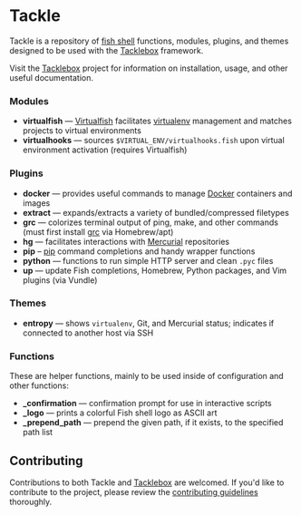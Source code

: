 # Tackle

Tackle is a repository of [fish shell][] functions, modules, plugins, and themes designed to be used with the [Tacklebox][] framework.

Visit the [Tacklebox][] project for information on installation, usage, and other useful documentation.

### Modules

- **virtualfish** — [Virtualfish][] facilitates [virtualenv][] management and matches projects to virtual environments
- **virtualhooks** — sources `$VIRTUAL_ENV/virtualhooks.fish` upon virtual environment activation (requires Virtualfish)

### Plugins

- **docker** — provides useful commands to manage [Docker][] containers and images
- **extract** — expands/extracts a variety of bundled/compressed filetypes
- **grc** — colorizes terminal output of ping, make, and other commands (must first install [grc][] via Homebrew/apt)
- **hg** — facilitates interactions with [Mercurial][] repositories
- **pip** – [pip][] command completions and handy wrapper functions
- **python** — functions to run simple HTTP server and clean `.pyc` files
- **up** — update Fish completions, Homebrew, Python packages, and Vim plugins (via Vundle)

### Themes

- **entropy** — shows `virtualenv`, Git, and Mercurial status; indicates if connected to another host via SSH

### Functions

These are helper functions, mainly to be used inside of configuration and other functions:

- **_confirmation** — confirmation prompt for use in interactive scripts
- **_logo** — prints a colorful Fish shell logo as ASCII art
- **_prepend_path** — prepend the given path, if it exists, to the specified path list


## Contributing

Contributions to both Tackle and [Tacklebox][] are welcomed. If you'd like to contribute to the project, please review the [contributing guidelines][] thoroughly.

[contributing guidelines]: https://github.com/justinmayer/tackle/blob/master/Contributing.md
[docker]: http://www.docker.com/
[fish shell]: http://fishshell.com/
[grc]: http://korpus.juls.savba.sk/~garabik/software/grc.html
[Mercurial]: http://mercurial.selenic.com/
[pip]: http://pip.readthedocs.org/
[Tacklebox]: https://github.com/justinmayer/tacklebox
[virtualenv]: http://virtualenv.readthedocs.org/
[Virtualfish]: https://github.com/adambrenecki/virtualfish
